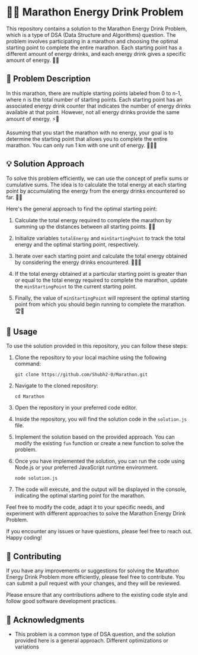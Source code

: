 # 🏃‍♀️ Marathon Energy Drink Problem

This repository contains a solution to the Marathon Energy Drink Problem, which is a type of DSA (Data Structure and Algorithms) question. The problem involves participating in a marathon and choosing the optimal starting point to complete the entire marathon. Each starting point has a different amount of energy drinks, and each energy drink gives a specific amount of energy. 💪💧

## 📜 Problem Description

In this marathon, there are multiple starting points labeled from 0 to n-1, where n is the total number of starting points. Each starting point has an associated energy drink counter that indicates the number of energy drinks available at that point. However, not all energy drinks provide the same amount of energy. ⚡🚀

Assuming that you start the marathon with no energy, your goal is to determine the starting point that allows you to complete the entire marathon. You can only run 1 km with one unit of energy. 🏁🏃‍♂️

## 💡 Solution Approach

To solve this problem efficiently, we can use the concept of prefix sums or cumulative sums. The idea is to calculate the total energy at each starting point by accumulating the energy from the energy drinks encountered so far. 🧮💡
 
Here's the general approach to find the optimal starting point:

1. Calculate the total energy required to complete the marathon by summing up the distances between all starting points. 📏🔋

2. Initialize variables `totalEnergy` and `minStartingPoint` to track the total energy and the optimal starting point, respectively.

3. Iterate over each starting point and calculate the total energy obtained by considering the energy drinks encountered. 🏃‍♂️💧

4. If the total energy obtained at a particular starting point is greater than or equal to the total energy required to complete the marathon, update the `minStartingPoint` to the current starting point.

5. Finally, the value of `minStartingPoint` will represent the optimal starting point from which you should begin running to complete the marathon. 🏆🥇

## 🚀 Usage

To use the solution provided in this repository, you can follow these steps:

1. Clone the repository to your local machine using the following command:

   ```
   git clone https://github.com/Shubh2-0/Marathon.git
   ```

2. Navigate to the cloned repository:

   ```
   cd Marathon
   ```

3. Open the repository in your preferred code editor.

4. Inside the repository, you will find the solution code in the `solution.js` file.

5. Implement the solution based on the provided approach. You can modify the existing `fun` function or create a new function to solve the problem.

6. Once you have implemented the solution, you can run the code using Node.js or your preferred JavaScript runtime environment.

   ```
   node solution.js
   ```

7. The code will execute, and the output will be displayed in the console, indicating the optimal starting point for the marathon.

Feel free to modify the code, adapt it to your specific needs, and experiment with different approaches to solve the Marathon Energy Drink Problem.

If you encounter any issues or have questions, please feel free to reach out. Happy coding!

## 🤝 Contributing

If you have any improvements or suggestions for solving the Marathon Energy Drink Problem more efficiently, please feel free to contribute. You can submit a pull request with your changes, and they will be reviewed.

Please ensure that any contributions adhere to the existing code style and follow good software development practices.

## 🙏 Acknowledgments

- This problem is a common type of DSA question, and the solution provided here is a general approach. Different optimizations or variations

